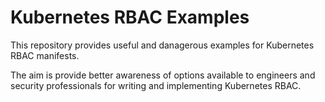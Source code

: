 # Kubernetes RBAC Examples

This repository provides useful and danagerous examples for Kubernetes RBAC manifests.

The aim is provide better awareness of options available to engineers and security professionals for writing and implementing Kubernetes RBAC.
